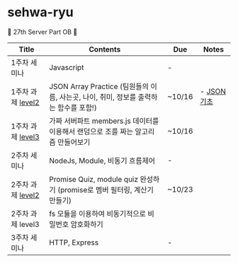 # sehwa-ryu

🌸 27th Server Part OB 🌸



| Title                                                        | Contents                                                     | Due    | Notes                                        |
| ------------------------------------------------------------ | ------------------------------------------------------------ | ------ | -------------------------------------------- |
| 1주차 세미나                                                 | Javascript                                                   | -      |                                              |
| 1주차 과제 [level2](https://github.com/ON-SOPT-SERVER-4/sehwa-ryu/blob/main/week1/homework/level2.js) | JSON Array Practice (팀원들의 이름, 사는곳, 나이, 취미, 정보를 출력하는 함수를 포함!) | ~10/16 | - [JSON 기초](https://sophuu.tistory.com/14) |
| 1주차 과제 [level3](https://github.com/ON-SOPT-SERVER-4/sehwa-ryu/blob/main/week1/homework/level3.js) | 가짜 서버파트 members.js 데이터를 이용해서 랜덤으로 조를 짜는 알고리즘 만들어보기 | ~10/16 |                                              |
| 2주차 세미나                                                 | NodeJs, Module, 비동기 흐름제어                              | -      |                                              |
| 2주차 과제 [level2](https://github.com/ON-SOPT-SERVER-4/sehwa-ryu/tree/main/week2/homework/level2) | Promise Quiz, module quiz 완성하기 (promise로 멤버 필터링, 계산기 만들기) | ~10/23 |                                              |
| 2주차 과제 level3                                            | fs 모듈을 이용하여 비동기적으로 비밀번호 암호화하기          |        |                                              |
| 3주차 세미나                                                 | HTTP, Express                                                | -      |                                              |

